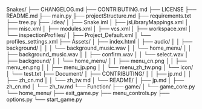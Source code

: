 Snakes/
├── CHANGELOG.md
├── CONTRIBUTING.md
├── LICENSE
├── README.md
├── main.py
├── projectStructure.md
├── requirements.txt
├── tree.py
├── .idea/
│   ├── Snake.iml
│   ├── jsLibraryMappings.xml
│   ├── misc.xml
│   ├── modules.xml
│   ├── vcs.xml
│   ├── workspace.xml
│   └── inspectionProfiles/
│       ├── Project_Default.xml
│       └── profiles_settings.xml
├── Assets/
│   ├── index.html
│   ├── audio/
│   │   ├── background/
│   │   │   └── background_music.wav
│   │   └── home_menu/
│   │       ├── background_music.wav
│   │       ├── confirm.wav
│   │       └── select.wav
│   ├── background/
│   │   └── home_menu/
│   │       ├── menu_cn.png
│   │       ├── menu_en.png
│   │       ├── menu_jp.png
│   │       └── menu_zh_tw.png
│   └── icon/
│       └── test.txt
├── Document/
│   ├── CONTRIBUTING/
│   │   ├── jp.md
│   │   ├── zh_cn.md
│   │   └── zh_tw.md
│   └── README/
│       ├── jp.md
│       ├── zh_cn.md
│       └── zh_tw.md
└── Function/
    ├── game/
    │   └── game_core.py
    └── home_menu/
        ├── exit_game.py
        ├── menu_controls.py
        ├── options.py
        └── start_game.py
